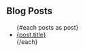 <script context="module">
  export async function load() {
    const posts = import.meta.globEager('../posts/*.md');
    const postsList = Object.values(posts);
    const postsMeta = postsList.map(post => {
      return post.metadata
    })
    return {
      props: {
        posts: postsMeta
      }
    }
  }
</script>

<script>
  export let posts;
</script>
<slot/>
<h2>Blog Posts</h2>
<ul>
  {#each posts as post}
    <li><a href='posts/{post.slug}'>{post.title}</a></li>
  {/each}
</ul>
